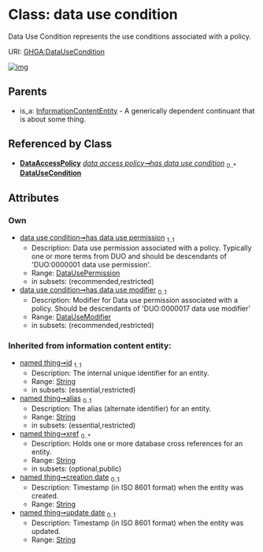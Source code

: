 
# Class: data use condition


Data Use Condition represents the use conditions associated with a policy.

URI: [GHGA:DataUseCondition](https://w3id.org/GHGA/DataUseCondition)


[![img](https://yuml.me/diagram/nofunky;dir:TB/class/[InformationContentEntity],[DataUsePermission],[DataUseModifier],[DataUseModifier]<has%20data%20use%20modifier%200..1-++[DataUseCondition&#124;id(i):string;alias(i):string%20%3F;xref(i):string%20*;creation_date(i):string%20%3F;update_date(i):string%20%3F;schema_type(i):string%20%3F;schema_version(i):string%20%3F],[DataUsePermission]<has%20data%20use%20permission%201..1-++[DataUseCondition],[DataAccessPolicy]++-%20has%20data%20use%20condition%200..*>[DataUseCondition],[InformationContentEntity]^-[DataUseCondition],[DataAccessPolicy])](https://yuml.me/diagram/nofunky;dir:TB/class/[InformationContentEntity],[DataUsePermission],[DataUseModifier],[DataUseModifier]<has%20data%20use%20modifier%200..1-++[DataUseCondition&#124;id(i):string;alias(i):string%20%3F;xref(i):string%20*;creation_date(i):string%20%3F;update_date(i):string%20%3F;schema_type(i):string%20%3F;schema_version(i):string%20%3F],[DataUsePermission]<has%20data%20use%20permission%201..1-++[DataUseCondition],[DataAccessPolicy]++-%20has%20data%20use%20condition%200..*>[DataUseCondition],[InformationContentEntity]^-[DataUseCondition],[DataAccessPolicy])

## Parents

 *  is_a: [InformationContentEntity](InformationContentEntity.md) - A generically dependent continuant that is about some thing.

## Referenced by Class

 *  **[DataAccessPolicy](DataAccessPolicy.md)** *[data access policy➞has data use condition](data_access_policy_has_data_use_condition.md)*  <sub>0..\*</sub>  **[DataUseCondition](DataUseCondition.md)**

## Attributes


### Own

 * [data use condition➞has data use permission](data_use_condition_has_data_use_permission.md)  <sub>1..1</sub>
     * Description: Data use permission associated with a policy. Typically one or more terms from DUO and should be descendants of 'DUO:0000001 data use permission'.
     * Range: [DataUsePermission](DataUsePermission.md)
     * in subsets: (recommended,restricted)
 * [data use condition➞has data use modifier](data_use_condition_has_data_use_modifier.md)  <sub>0..1</sub>
     * Description: Modifier for Data use permission associated with a policy. Should be descendants of 'DUO:0000017 data use modifier'
     * Range: [DataUseModifier](DataUseModifier.md)
     * in subsets: (recommended,restricted)

### Inherited from information content entity:

 * [named thing➞id](named_thing_id.md)  <sub>1..1</sub>
     * Description: The internal unique identifier for an entity.
     * Range: [String](types/String.md)
     * in subsets: (essential,restricted)
 * [named thing➞alias](named_thing_alias.md)  <sub>0..1</sub>
     * Description: The alias (alternate identifier) for an entity.
     * Range: [String](types/String.md)
     * in subsets: (essential,restricted)
 * [named thing➞xref](named_thing_xref.md)  <sub>0..\*</sub>
     * Description: Holds one or more database cross references for an entity.
     * Range: [String](types/String.md)
     * in subsets: (optional,public)
 * [named thing➞creation date](named_thing_creation_date.md)  <sub>0..1</sub>
     * Description: Timestamp (in ISO 8601 format) when the entity was created.
     * Range: [String](types/String.md)
 * [named thing➞update date](named_thing_update_date.md)  <sub>0..1</sub>
     * Description: Timestamp (in ISO 8601 format) when the entity was updated.
     * Range: [String](types/String.md)
